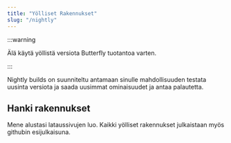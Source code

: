 ```yaml
---
title: "Yölliset Rakennukset"
slug: "/nightly"
---
```


:::warning

Älä käytä yöllistä versiota Butterfly tuotantoa varten.

:::

Nightly builds on suunniteltu antamaan sinulle mahdollisuuden testata uusinta versiota ja saada uusimmat ominaisuudet ja antaa palautetta.

## Hanki rakennukset

Mene alustasi lataussivujen luo. Kaikki yölliset rakennukset julkaistaan myös githubin esijulkaisuna.
